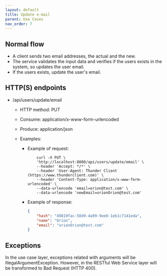 ```yaml
---
layout: default
title: Update e-mail
parent: Use Cases
nav_order: 7
---
```


## Normal flow

* A client sends two email addresses, the actual and the new.
* The service validates the input data and verifies if the users exists in the
  system, so updates the user email.
* If the users exists, update the user's email.

## HTTP(S) endpoints

* /api/users/update/email
  * HTTP method: PUT
  * Consume: application/x-www-form-urlencoded
  * Produce: application/json
  * Examples:

    * Example of request:

        ```shell
            curl -X PUT \
            'http://localhost:8080/api/users/update/email' \
            --header 'Accept: */*' \
            --header 'User-Agent: Thunder Client (https://www.thunderclient.com)' \
            --header 'Content-Type: application/x-www-form-urlencoded' \
            --data-urlencode 'email=orion@test.com' \
            --data-urlencode 'newEmail=orionOrion@test.com'
        ```

    * Example of response:

        ```json
        {
            "hash": "49819fac-58d9-4a09-9ee0-1eb1c7141eda",
            "name": "Orion",
            "email": "orionOrion@test.com"
        }
        ```

## Exceptions

In the use case layer, exceptions related with arguments will be
IllegalArgumentException. However, in the RESTful Web Service layer will be
transformed to Bad Request (HTTP 400).
